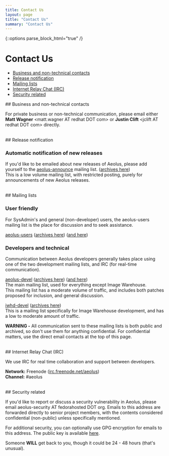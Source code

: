 ```yaml
---
title: Contact Us
layout: page
title: "Contact Us"
summary: "Contact Us"
---
```

{::options parse_block_html="true" /}

Contact Us
==========

-   [Business and non-technical contacts](#business)
-   [Release notification](#release)
-   [Mailing lists](#maillists)
-   [Internet Relay Chat (IRC)](#irc)
-   [Security related](#security)

<div class="section-grouping">
## Business and non-technical contacts

For private business or non-technical communication, please email either
**Matt Wagner** \<matt.wagner AT redhat DOT com\> or **Justin Clift**
\<jclift AT redhat DOT com\> directly.
</div>
<br />

<div class="section-grouping">
## Release notification

### Automatic notification of new releases

If you'd like to be emailed about new releases of Aeolus, please add
yourself to the
[aeolus-announce](https://lists.fedorahosted.org/mailman/listinfo/aeolus-announce)
mailing list. ([archives
here](https://lists.fedorahosted.org/pipermail/aeolus-announce/))  
This is a low volume mailing list, with restricted posting, purely for
announcements of new Aeolus releases.
</div>
<br />

<div class="section-grouping">
## Mailing lists

### User friendly

For SysAdmin's and general (non-developer) users, the aeolus-users mailing list
is the place for discussion and to seek assistance.

[aeolus-users](https://lists.fedorahosted.org/mailman/listinfo/aeolus-users)
([archives
here](http://news.gmane.org/group/gmane.comp.cloud.aeolus.user)) ([and
here](https://lists.fedorahosted.org/pipermail/aeolus-users/))

### Developers and technical

Communication between Aeolus developers generally takes place using one of the
two development mailing lists, and IRC (for real-time communication).

[aeolus-devel](https://lists.fedorahosted.org/mailman/listinfo/aeolus-devel)
([archives
here](http://news.gmane.org/group/gmane.comp.cloud.aeolus.devel)) ([and
here](https://lists.fedorahosted.org/pipermail/aeolus-devel/))  
The main mailing list, used for everything except Image Warehouse.  
This mailing list has a moderate volume of traffic, and includes both
patches proposed for inclusion, and general discussion.

[iwhd-devel](https://lists.fedorahosted.org/mailman/listinfo/iwhd-devel)
([archives here](https://lists.fedorahosted.org/pipermail/iwhd-devel/))  
This is a mailing list specifically for Image Warehouse development,
and has a low to moderate amount of traffic.

**WARNING -** All communication sent to these mailing lists is both public and
archived, so don't use them for anything confidential. For confidential
matters, use the direct email contacts at the top of this page.
</div>
<br />

<div class="section-grouping">
## Internet Relay Chat (IRC)

We use IRC for real time collaboration and support between developers.

**Network:** Freenode ([irc.freenode.net/aeolus](irc://irc.freenode.net/aeolus))  
**Channel:** #aeolus
</div>
<br />

<div class="section-grouping">
## Security related

If you'd like to report or discuss a security vulnerability in Aeolus,
please email aeolus-security AT fedorahosted DOT org. Emails to this
address are forwarded directly to senior project members, with the
contents considered confidential (non-public) unless specifically
mentioned.

For additional security, you can optionally use GPG encryption for
emails to this address. The public key is available
[here](keys/aeolus-security-public-gpg-key.asc "Aeolus-security public GPG key").

Someone **WILL** get back to you, though it could be 24 - 48 hours
(that's unusual).
</div>
